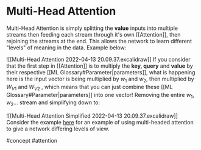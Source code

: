 # Multi-Head Attention

Multi-Head Attention is simply splitting the **value** inputs into multiple streams then feeding each stream through it's own [[Attention]], then rejoining the streams at the end. This allows the network to learn different "levels" of meaning in the data. Example below:

![[Multi-Head Attention 2022-04-13 20.09.37.excalidraw]]
If you consider that the first step in [[Attention]] is to multiply the **key, query** and **value** by their respective [[ML Glossary#Parameter|parameters]], what is happening here is the input vector is being multiplied by $w_1$ and $w_2$, then multiplied by $W_{V1}$ and $W_{V2}$ , which means that you can just combine these [[ML Glossary#Parameter|parameters]] into one vector! Removing the entire $w_1, w_2$... stream and simplifying down to:

![[Multi-Head Attention Simplified 2022-04-13 20.09.37.excalidraw]]
Consider the example [here](https://youtu.be/KmAISyVvE1Y?t=1134) for an example of using multi-headed attention to give a network differing levels of view.

#concept 
#attention